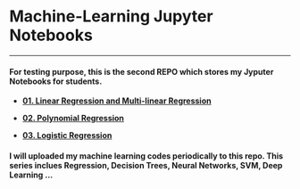 # Machine-Learning Jupyter Notebooks
---
#### For testing purpose, this is the second REPO which stores my Jyputer Notebooks for students.
  
  * **[01. Linear Regression and Multi-linear Regression](https://github.com/CFSun/Machine_Learning/blob/master/01.%20Linear%20Regression%20and%20Multi-linear%20Regression.ipynb )**
 
 * **[02. Polynomial Regression](https://github.com/CFSun/Machine_Learning/blob/master/02.%20Polynomial%20Regression.ipynb)**
 
 * **[03. Logistic Regression](https://github.com/CFSun/Machine_Learning/blob/master/03.%20logistic%20regression.ipynb)**
 
 
 #### I will uploaded my machine learning codes periodically to this repo. This series inclues Regression, Decision Trees, Neural Networks, SVM, Deep Learning ... 
